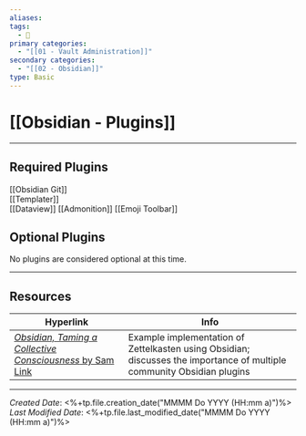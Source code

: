 ```yaml
---
aliases: 
tags:
  - 📝
primary categories:
  - "[[01 - Vault Administration]]"
secondary categories:
  - "[[02 - Obsidian]]"
type: Basic
---
```

# [[Obsidian - Plugins]]  

***

## Required Plugins

[[Obsidian Git]]  
[[Templater]]  
[[Dataview]]
[[Admonition]]
[[Emoji Toolbar]]

## Optional Plugins

No plugins are considered optional at this time.

___

## Resources

| Hyperlink                                                                                                                           | Info                                                                                                                   |
| ----------------------------------------------------------------------------------------------------------------------------------- | ---------------------------------------------------------------------------------------------------------------------- |
| [*Obsidian, Taming a Collective Consciousness* by Sam Link](https://trustedsec.com/blog/obsidian-taming-a-collective-consciousness) | Example implementation of Zettelkasten using Obsidian; discusses the importance of multiple community Obsidian plugins |

***

*Created Date*: <%+tp.file.creation_date("MMMM Do YYYY (HH:mm a)")%>  
*Last Modified Date*: <%+tp.file.last_modified_date("MMMM Do YYYY (HH:mm a)")%>
